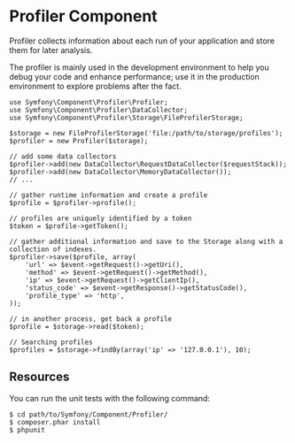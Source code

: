 Profiler Component
==================

Profiler collects information about each run of your application and store them for later analysis.

The profiler is mainly used in the development environment to help you debug
your code and enhance performance; use it in the production environment to
explore problems after the fact.

    use Symfony\Component\Profiler\Profiler;
    use Symfony\Component\Profiler\DataCollector;
    use Symfony\Component\Profiler\Storage\FileProfilerStorage;

    $storage = new FileProfilerStorage('file:/path/to/storage/profiles');
    $profiler = new Profiler($storage);

    // add some data collectors
    $profiler->add(new DataCollector\RequestDataCollector($requestStack));
    $profiler->add(new DataCollector\MemoryDataCollector());
    // ...

    // gather runtime information and create a profile
    $profile = $profiler->profile();

    // profiles are uniquely identified by a token
    $token = $profile->getToken();

    // gather additional information and save to the Storage along with a collection of indexes.
    $profiler->save($profile, array(
        'url' => $event->getRequest()->getUri(),
        'method' => $event->getRequest()->getMethod(),
        'ip' => $event->getRequest()->getClientIp(),
        'status_code' => $event->getResponse()->getStatusCode(),
        'profile_type' => 'http',
    ));

    // in another process, get back a profile
    $profile = $storage->read($token);

    // Searching profiles
    $profiles = $storage->findBy(array('ip' => '127.0.0.1'), 10);

Resources
---------

You can run the unit tests with the following command:

    $ cd path/to/Symfony/Component/Profiler/
    $ composer.phar install
    $ phpunit